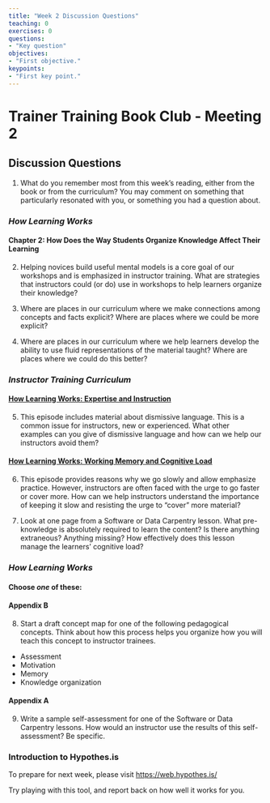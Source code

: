 ```yaml
---
title: "Week 2 Discussion Questions"
teaching: 0
exercises: 0
questions:
- "Key question"
objectives:
- "First objective."
keypoints:
- "First key point."
---
```


# Trainer Training Book Club - Meeting 2
## Discussion Questions

1. What do you remember most from this week’s reading, either from the book or from the curriculum? You may comment on something that particularly resonated with you, or something you had a question about.  

### _How Learning Works_
#### Chapter 2: How Does the Way Students Organize Knowledge Affect Their Learning

2. Helping novices build useful mental models is a core goal of our workshops and is emphasized in instructor training. 
What are strategies that instructors could (or do) use in workshops to help learners organize their knowledge?

3. Where are places in our curriculum where we make connections among concepts and facts explicit? Where are places where we
could be more explicit?

4. Where are places in our curriculum where we help learners develop the ability to use fluid representations of the material 
taught? Where are places where we could do this better?

### _Instructor Training Curriculum_
#### [How Learning Works: Expertise and Instruction](https://carpentries.github.io/instructor-training/03-expertise/)
5. This episode includes material about dismissive language. This is a common issue for instructors, 
new or experienced. What other examples can you give of dismissive language and how can we help our instructors avoid them?

#### [How Learning Works: Working Memory and Cognitive Load](https://carpentries.github.io/instructor-training/05-memory/)
6. This episode provides reasons why we go slowly and allow emphasize practice. However, instructors are often faced with the urge to go faster or cover more. How can we help instructors understand the importance of keeping it slow and resisting the urge to “cover” more material?

7. Look at one page from a Software or Data Carpentry lesson. What pre-knowledge is absolutely required to learn the content? 
Is there anything extraneous? Anything missing? How effectively does this lesson manage the learners’ cognitive load?

### _How Learning Works_
#### Choose _one_ of these:
#### Appendix B
8. Start a draft concept map for one of the following pedagogical concepts. Think about how this process helps you organize how you will teach this concept to instructor trainees.
* Assessment
* Motivation
* Memory
* Knowledge organization
#### Appendix A
9. Write a sample self-assessment for one of the Software or Data Carpentry lessons. How would an instructor use the results of this self-assessment? Be specific.

### Introduction to Hypothes.is
To prepare for next week, please visit https://web.hypothes.is/

Try playing with this tool, and report back on how well it works for you.

